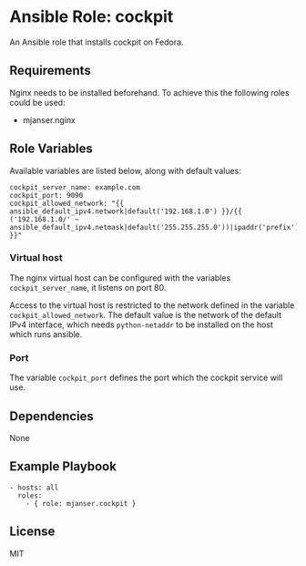 # Ansible Role: cockpit

An Ansible role that installs cockpit on Fedora.

## Requirements

Nginx needs to be installed beforehand. To achieve this the following roles could be used:
- mjanser.nginx

## Role Variables

Available variables are listed below, along with default values:

    cockpit_server_name: example.com
    cockpit_port: 9090
    cockpit_allowed_network: "{{ ansible_default_ipv4.network|default('192.168.1.0') }}/{{ ('192.168.1.0/' ~ ansible_default_ipv4.netmask|default('255.255.255.0'))|ipaddr('prefix') }}"

### Virtual host

The nginx virtual host can be configured with the variables `cockpit_server_name`, it listens on port 80.

Access to the virtual host is restricted to the network defined in the variable `cockpit_allowed_network`.
The default value is the network of the default IPv4 interface, which needs `python-netaddr` to be installed on the host which runs ansible.

### Port

The variable `cockpit_port` defines the port which the cockpit service will use.

## Dependencies

None

## Example Playbook

    - hosts: all
      roles:
        - { role: mjanser.cockpit }

## License

MIT
